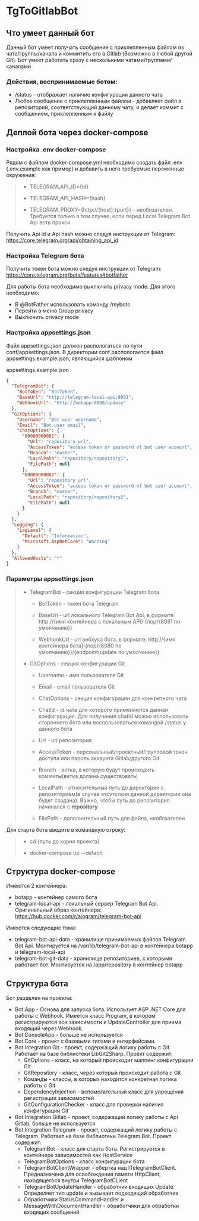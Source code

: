 # TgToGitlabBot

## Что умеет данный бот

Данный бот умеет получать сообщение с приклепленным файлом из чата/группы/канала и коммитить его в Gitlab (Возможно в любой другой Git).
Бот умеет работать сразу с несколькими чатами/группами/каналами
### Действия, воспринимаемые ботом:

- /status - отображает наличие конфигурации данного чата
- Любое сообщение с приклепленным файлом - добавляет файл в репозиторий, соответствующий данному чату, и делает коммит с сообщением, приклепленным к файлу

## Деплой бота через docker-compose

### Настройка .env docker-compose

Рядом с файлом docker-compose.yml необходимо создать файл .env (.env.example как пример) и добавить в него требуемые переменные окружения:
> - TELEGRAM_API_ID={id}
>
> - TELEGRAM_API_HASH={hash}
>
> - TELEGRAM_PROXY={http://{host}:{port}} - необязателен. Требуется только в том случае, если перед Local Telegram Bot Api есть прокси
>
Получить Api id и Api hash можно следуя инструкции от Telegram: https://core.telegram.org/api/obtaining_api_id

### Настройка Telegram бота

Получить токен бота можно следуя инструкции от Telegram: https://core.telegram.org/bots/features#botfather

Для работы бота необходимо выключить privacy mode. Для этого необходимо:
- В @BotFather использовать команду /mybots
- Перейти в меню Group privacy
- Выключить privacy mode

### Настройка appsettings.json

Файл appsettings.json должен распологаться по пути conf/appsettings.json.
В директории conf распологается файл appsettings.example.json, являющийся шаблоном 

appsettings.example.json
```json
{
  "TelegramBot": {
    "BotToken": "BotToken",
    "BaseUrl": "http://telegram-local-api:8081",    
    "WebhookUrl": "http://botapp:8080/update"
  },
  "GitOptions": {
    "Username": "Bot user username",
    "Email": "Bot user email",
    "ChatOptions": {
      "00000000001": {
        "Url": "repository url",        
        "AccessToken": "access token or password of bot user account",
        "Branch": "master",
        "LocalPath": "repository/repository1",
        "FilePath": null
      },
      "00000000002": {
        "Url": "repository url",        
        "AccessToken": "access token or password of bot user account",
        "Branch": "master",
        "LocalPath": "repository/repository2",
        "FilePath": null
      }
    }
  },  
  "Logging": {
    "LogLevel": {
      "Default": "Information",
      "Microsoft.AspNetCore": "Warning"
    }
  },
  "AllowedHosts": "*"
}
```
### Параметры appsettings.json

> - TelegramBot - секция конфигурации Telegram бота
>
>   - BotToken - токен бота Telegram
> 
>   - BaseUrl - url локального Telegram Bot Api, в формате: http://{имя контейнера с локальным API}:{порт(8081 по умолчанию)}
>
>   - WebhookUrl - url вебхука бота, в формате: http://{имя контейнера бота}:{порт(8080 по умолчанию)}/{endpoint(update по умолчанию)}
>
> - GitOptions - секция конфигурации Git
>
>   - Username - имя пользователя Git
>
>   - Email - email пользователя Git
>
>   - ChatOptions - секция конфигурации для конкретного чата
> 
>    - ChatId - id чата для которого применяются данная конфигурация. Для получения chatId можно использовать стороннего бота или воспользоваться командой /status у данного бота
>
>    - Url - url репозитория
>
>    - AccessToken - персональный/проектный/групповой токен доступа или пароль аккаунта Gitlab/другого Git
>
>    - Branch - ветка, в которую будут происходить коммиты(ветка должна существовать)
>
>    - LocalPath - относительный путь до директории с репозиторием(в случае отсутствия данной директории она будет создана). Важно, чтобы путь до репозитория начинался с **repository**
>
>    - FilePath - дополнительный путь для файла, необязателен


Для старта бота введите в командную строку:
>
> - cd {путь до корня проекта}
> 
> - docker-compose up --detach

## Структура docker-compose

Имеются 2 контейнера:
- botapp - контейнер самого бота
- telegram-local-api - локальный сервер Telegram Bot Api. Оригинальный образ контейнера: https://hub.docker.com/r/aiogram/telegram-bot-api

Имеются следующие тома:
- telegram-bot-api-data - хранилище принимаемых файлов Telegram Bot Api. Монтируется на /var/lib/telegram-bot-api в контейнера botapp и telegram-local-api
- telegram-bot-git-data - хранилище репозиториев, с которыми работает бот. Монтируется на /app/repository в контейнер botapp

## Структура бота

Бот разделен на проекты:
- Bot.App - Основа для запуска бота. Использует ASP .NET Core для работы с Webhook. Имеется класс Program, в котором регистрируются все зависимости и UpdateController для приема входящий через Webhook.
- Bot.ConsoleApp - больше не используется
- Bot.Core - проект с базовыми типами и интерфейсами.
- Bot.Integration.Git - проект, содержащий логику работы с Git. Работает на базе библиотеки LibGit2Sharp. Проект содержит:
  - GitOptions - класс, на который происходит маппинг конфигурации Git
  - GitRepository - класс, через который происходит работа с Git
  - Команды - классы, в которых находится конкретная логика работы с Git
  - DependencyInjection - вспомогательный класс для упрощения регистрации зависимостей
  - GitConfigurationChecker - класс для проверки наличия конфигурации Git
- Bot.Integration.Gitlab - проект, содержащий логику работы с Api Gitlab, больше не используется
- Bot.Integration.Telegram - проект, содержащий логику работы с Telegram. Работает на базе библиотеки Telegram.Bot. Проект содержит:
  - TelegramBot - класс для старта бота. Регистрируется в контейнере зависимостей как HostService
  - TelegramBotOptions - класс конфигурации бота
  - TelegramBotClientWrapper - обертка над ITelegramBotClient. Предназначена для освобождения памяти HttpClient, находящегося внутри TelegramBotCLient
  - TelegramBotUpdateHandler - обработчик входящих Update. Определяет тип update и вызывает подходящий обработчик
  - Обработчики StatusCommandHandler и MessageWithDocumentHandler - обработчики для обработки входящих сообщений
